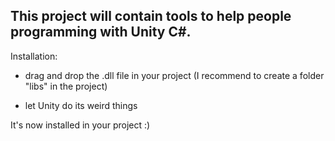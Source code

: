 ## This project will contain tools to help people programming with Unity C#.

Installation:

- drag and drop the .dll file in your project (I recommend to create a folder "libs" in the project)

- let Unity do its weird things

It's now installed in your project :)

